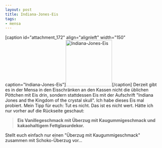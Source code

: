```yaml
--- 
layout: post
title: Indiana-Jones-Eis
tags: 
- mensa
---
```

[caption id="attachment_172" align="alignleft" width="150" caption="Indiana-Jones-Eis"]<a href="http://blog.fabianonline.de/wp-content/uploads/2009/01/p-640-480-aa61d98f-6e3f-441d-88fa-a13da3dae40e.jpeg"><img src="http://blog.fabianonline.de/wp-content/uploads/2009/01/p-640-480-aa61d98f-6e3f-441d-88fa-a13da3dae40e-150x150.jpg" alt="Indiana-Jones-Eis" title="Indiana-Jones-Eis" width="150" height="150" class="size-thumbnail wp-image-172" /></a>[/caption] Derzeit gibt es in der Mensa in den Eisschränken an den Kassen nicht die üblichen Pöttchen mit Eis drin, sondern stattdessen Eis mit der Aufschrift "Indiana Jones and the Kingdom of the crystal skull".
Ich habe dieses Eis mal probiert. Mein Tipp für euch: Tut es nicht. Das ist es nicht wert.
Hätte ich nur vorher auf die Rückseite geschaut:
<blockquote><strong>Eis Vanillegeschmack mit Überzug mit Kaugummigeschmack und kakaohaltigem Fettglasurdekor.</strong></blockquote>
Stellt euch einfach nur einen "Überzug mit Kaugummigeschmack" zusammen mit Schoko-Überzug vor...
